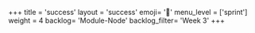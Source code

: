 +++
title = 'success'
layout = 'success'
emoji= '📝'
menu_level = ['sprint']
weight = 4
backlog= 'Module-Node'
backlog_filter= 'Week 3'
+++


